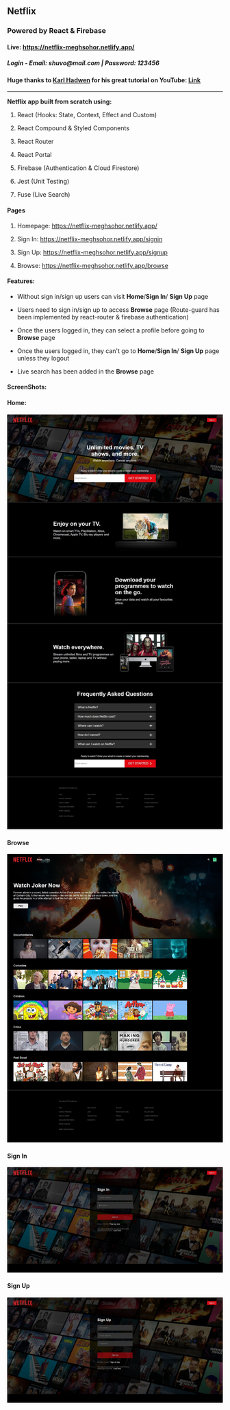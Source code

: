 
  

##  Netflix

  

###  Powered by React & Firebase

####  Live: https://netflix-meghsohor.netlify.app/
##### Login - Email: _shuvo@mail.com_ | Password: _123456_

####  Huge thanks to [Karl Hadwen](https://github.com/karlhadwen) for his great tutorial on YouTube: [Link](https://www.youtube.com/watch?v=x_EEwGe-a9o)

<hr>

  

**Netflix app built from scratch using:**

  

1. React (Hooks: State, Context, Effect and Custom)

2. React Compound & Styled Components

3. React Router

4. React Portal

5. Firebase (Authentication & Cloud Firestore)

6. Jest (Unit Testing)

7. Fuse (Live Search)

  

####  Pages

  

1. Homepage: https://netflix-meghsohor.netlify.app/

2. Sign In: https://netflix-meghsohor.netlify.app/signin

3. Sign Up: https://netflix-meghsohor.netlify.app/signup

4. Browse: https://netflix-meghsohor.netlify.app/browse

  
  

####  Features:

  

- Without sign in/sign up users can visit **Home**/**Sign In**/ **Sign Up** page

- Users need to sign in/sign up to access **Browse** page (Route-guard has been implemented by react-router & firebase authentication)

- Once the users logged in, they can select a profile before going to **Browse** page

- Once the users logged in, they can't go to **Home**/**Sign In**/ **Sign Up** page unless they logout

- Live search has been added in the **Browse** page

  

####  ScreenShots:

  

####  Home:

![Netflix - homepage](https://raw.githubusercontent.com/meghsohor/netflix-react/master/public/images/screenshots/home.jpg)

  

####  Browse

![Netflix -Browse](https://raw.githubusercontent.com/meghsohor/netflix-react/master/public/images/screenshots/browse.jpg)

  

####  Sign In

![Netflix - Sign In](https://raw.githubusercontent.com/meghsohor/netflix-react/master/public/images/screenshots/signin.jpg)

  

####  Sign Up

![Netflix - Sign Up](https://raw.githubusercontent.com/meghsohor/netflix-react/master/public/images/screenshots/signup.jpg)
